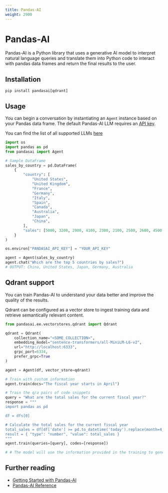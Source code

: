 ```yaml
---
title: Pandas-AI
weight: 2900
---
```


# Pandas-AI

Pandas-AI is a Python library that uses a generative AI model to interpret natural language queries and translate them into Python code to interact with pandas data frames and return the final results to the user.

## Installation

```console
pip install pandasai[qdrant]
```

## Usage

You can begin a conversation by instantiating an `Agent` instance based on your Pandas data frame. The default Pandas-AI LLM requires an [API key](https://pandabi.ai).

You can find the list of all supported LLMs [here](https://docs.pandas-ai.com/en/latest/LLMs/llms/)

```python
import os
import pandas as pd
from pandasai import Agent

# Sample DataFrame
sales_by_country = pd.DataFrame(
    {
        "country": [
            "United States",
            "United Kingdom",
            "France",
            "Germany",
            "Italy",
            "Spain",
            "Canada",
            "Australia",
            "Japan",
            "China",
        ],
        "sales": [5000, 3200, 2900, 4100, 2300, 2100, 2500, 2600, 4500, 7000],
    }
)

os.environ["PANDASAI_API_KEY"] = "YOUR_API_KEY"

agent = Agent(sales_by_country)
agent.chat("Which are the top 5 countries by sales?")
# OUTPUT: China, United States, Japan, Germany, Australia
```

## Qdrant support

You can train Pandas-AI to understand your data better and improve the quality of the results.

Qdrant can be configured as a vector store to ingest training data and retrieve semantically relevant content.

```python
from pandasai.ee.vectorstores.qdrant import Qdrant

qdrant = Qdrant(
    collection_name="<SOME_COLLECTION>",
    embedding_model="sentence-transformers/all-MiniLM-L6-v2",
    url="http://localhost:6333",
    grpc_port=6334,
    prefer_grpc=True
)

agent = Agent(df, vector_store=qdrant)

# Train with custom information
agent.train(docs="The fiscal year starts in April")

# Train the q/a pairs of code snippets
query = "What are the total sales for the current fiscal year?"
response = """
import pandas as pd

df = dfs[0]

# Calculate the total sales for the current fiscal year
total_sales = df[df['date'] >= pd.to_datetime('today').replace(month=4, day=1)]['sales'].sum()
result = { "type": "number", "value": total_sales }
"""
agent.train(queries=[query], codes=[response])

# # The model will use the information provided in the training to generate a response

```

## Further reading

- [Getting Started with Pandas-AI](https://pandasai-docs.readthedocs.io/en/latest/getting-started/)
- [Pandas-AI Reference](https://pandasai-docs.readthedocs.io/en/latest/)
